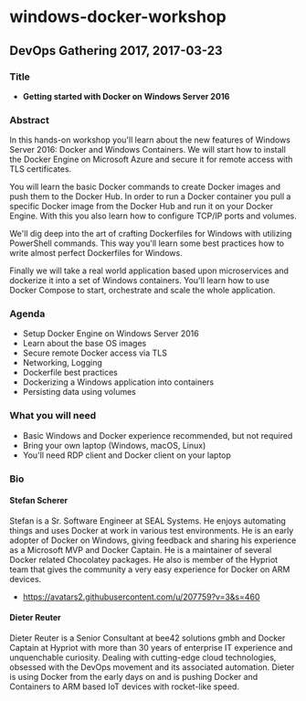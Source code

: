 # windows-docker-workshop

## DevOps Gathering 2017, 2017-03-23

### Title

* **Getting started with Docker on Windows Server 2016**

### Abstract

In this hands-on workshop you'll learn about the new features of Windows Server 2016: Docker and Windows Containers. We will start how to install the Docker Engine on Microsoft Azure and secure it for remote access with TLS certificates.

You will learn the basic Docker commands to create Docker images and push them to the Docker Hub. In order to run a Docker container you pull a specific Docker image from the Docker Hub and run it on your Docker Engine. With this you also learn how to configure TCP/IP ports and volumes.

We'll dig deep into the art of crafting Dockerfiles for Windows with utilizing PowerShell commands. This way you'll learn some best practices how to write almost perfect Dockerfiles for Windows.

Finally we will take a real world application based upon microservices and dockerize it into a set of Windows containers. You'll learn how to use Docker Compose to start, orchestrate and scale the whole application.

### Agenda

* Setup Docker Engine on Windows Server 2016
* Learn about the base OS images
* Secure remote Docker access via TLS
* Networking, Logging
* Dockerfile best practices
* Dockerizing a Windows application into containers
* Persisting data using volumes

### What you will need

* Basic Windows and Docker experience recommended, but not required
* Bring your own laptop (Windows, macOS, Linux)
* You'll need RDP client and Docker client on your laptop

### Bio

#### Stefan Scherer

Stefan is a Sr. Software Engineer at SEAL Systems. He enjoys automating things and uses Docker at work in various test environments. He is an early adopter of Docker on Windows, giving feedback and sharing his experience as a Microsoft MVP and Docker Captain. He is a maintainer of several Docker related Chocolatey packages. He also is member of the Hypriot team that gives the community a very easy experience for Docker on ARM devices.

* https://avatars2.githubusercontent.com/u/207759?v=3&s=460

#### Dieter Reuter

Dieter Reuter is a Senior Consultant at bee42 solutions gmbh and Docker Captain at Hypriot with more than 30 years of enterprise IT experience and unquenchable curiosity. Dealing with cutting-edge cloud technologies, obsessed with the DevOps movement and its associated automation. Dieter is using Docker from the early days on and is pushing Docker and Containers to ARM based IoT devices with rocket-like speed.
